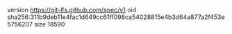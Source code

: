 version https://git-lfs.github.com/spec/v1
oid sha256:311b9deb11e4fac1d649cc61ff098ca54028815e4b3d64a877a2f453e5756207
size 18590

